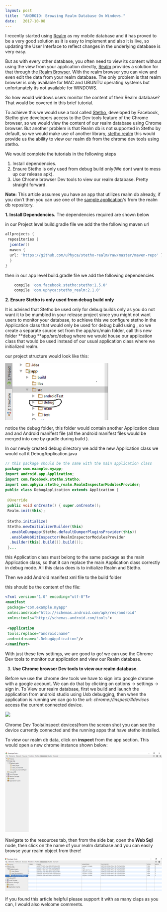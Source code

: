 ```yaml
---
layout:	post
title:	"ANDROID: Browsing Realm Database On Windows."
date:	2017-10-08
---
```


I recently started using [Realm](http://realm.io/) as my mobile database and it has proved to be 
a very good solution as it is easy to implement and also it is live, 
so updating the User Interface to reflect changes in the underlying database is very easy.

But as with every other database, you often need to view its content without using the view
from your application directly, [Realm](http://realm.io/) provides a solution for that through 
the[ Realm Browser](https://academy.realm.io/posts/realm-browser-tutorial/).
With the realm browser you can view and even edit the data from your realm database. 
The only problem is that realm browser is only available for MAC and UBUNTU operating systems
but unfortunately its not available for WINDOWS.

So how would windows users monitor the content of their Realm database? That would be covered in this brief tutorial.

To achieve this we would use a tool called [Stetho,](https://facebook.github.io/stetho/) developed by Facebook, 
Stetho give developers access to the Dev tools feature of the Chrome browser, so we would view the content 
of our realm database using Chrome browser. But another problem is that Realm db is not supported in Stetho 
by default, so we would make use of another library, [stetho realm](https://github.com/uPhyca/stetho-realm) 
this would provide us the ability to view our realm db from the chrome dev tools using stetho.

We would complete the tutorials in the following steps

1. Install dependencies.
2. Ensure Stetho is only used from debug build only(We dont want to mess up our release apk).
3. Use Chrome browser Dev tools to view our realm database.
Pretty straight forward.

**Note:** This article assumes you have an app that utilizes realm db already,
 if you don’t then you can use one of
  the [sample application](https://github.com/realm/realm-java/tree/master/examples)'s from the realm db repository.

 **1. Install Dependencies.**
The dependencies required are shown below

in our Project level build.gradle file we add the the following maven url

```groovy
allprojects {  
 repositories {  
  jcenter()  
  maven {  
  url: 'https://github.com/uPhyca/stetho-realm/raw/master/maven-repo' }  
  }  
}
```

then in our app level build.gradle file we add the following dependencies

```groovy
    compile 'com.facebook.stetho:stetho:1.5.0'  
    compile 'com.uphyca:stetho_realm:2.1.0'
```

**2. Ensure Stetho is only used from debug build only**

It is advised that Stetho be used only for debug builds only as you do not want it to be mumbled in your 
release project since you might not want users to monitor your database, to achieve this we configure stetho 
in the Application class that would only be used for debug build using , so we create a separate source set 
from the app/src/main folder, call this new folder **debug **app/src/debug where we would house our application 
class that would be used instead of our usual application class where we initialized realm.

our project structure would look like this:

![](/img/10y807QS-e7eUulKYj_jUUA.png)

notice the debug folder, this folder would contain another Application 
class and and Android manifest file (all the android manifest files would be merged into one by gradle 
during build ).

In our newly created debug directory we add the new Application class we would call it DebugApplication.java

```java
// this package should be the same with the main application class  
package com.example.myapp;
import android.app.Application;  
import com.facebook.stetho.Stetho;  
import com.uphyca.stetho_realm.RealmInspectorModulesProvider;
public class DebugApplication extends Application {  
  
 @Override  
 public void onCreate() { super.onCreate();  
 Realm.init(this);
 
 Stetho.initialize(  
 Stetho.newInitializerBuilder(this)
  .enableDumpapp(Stetho.defaultDumperPluginsProvider(this))
  .enableWebKitInspector(RealmInspectorModulesProvider
  .builder(this).build()).build());  
 }...
 ```
this Application class must belong to the same package as the main Application class, 
so that it can replace the main Application class correctly in debug mode. 
All this class does is to initialize Realm and Stetho.

Then we add Android manifest xml file to the build folder

this should be the content of the file:

```xml
<?xml version="1.0" encoding="utf-8"?>  
<manifest  
 package="com.example.myapp"  
 xmlns:android="http://schemas.android.com/apk/res/android"  
 xmlns:tools="http://schemas.android.com/tools">  
  
 <application  
 tools:replace="android:name"  
 android:name=".DebugApplication"/>  
</manifest>
```

With just these few settings, we are good to go! we can use the Chrome Dev tools to monitor our application 
and view our Realm database.

3. **Use Chrome browser Dev tools to view our realm database.**

Before we use the chrome dev tools we have to sign into google chrome with a google account. 
We can do that by clicking on options → settings → sign in. To View our realm database,
 first we build and launch the application from android studio using Usb debugging, 
 then when the application is running we can go to the url:
 *chrome://inspect/#devices* access the current connected device.

![](https://cdn-images-1.medium.com/max/800/1*-Ny0cWSGybrEDEgbjceQpw.png)

Chrome Dev Tools(inspect devices)from the screen shot you can see the device currently connected and the running apps that have stetho installed.

To view our realm db data, click on **inspect** from the app section. This would open a new chrome instance shown below:

![](/img/11veYQlW5ZVomGMiGp29VqQ.png)

Navigate to the resources tab, then from the side bar, open the **Web Sql** node, 
then click on the name of your realm database and you can easily browse your realm object from there!

![](/img/1E-270s1JDrm7VlvpQNanDQ.png)

If you found this article helpful please support it with as many claps as you can, I would also welcome comments.
